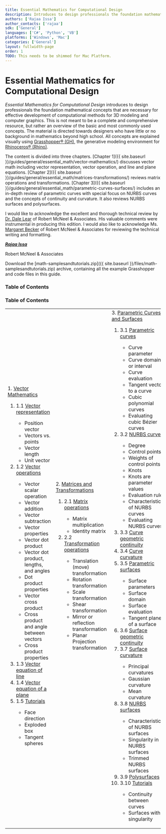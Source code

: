 ```yaml
---
title: Essential Mathematics for Computational Design
description: Introduces to design professionals the foundation mathematical concepts for effective development of computational 3D models.
authors: ['Rajaa Issa']
author_contacts: ['rajaa']
sdk: ['General']
languages: ['C#', 'Python', 'VB']
platforms: ['Windows', 'Mac']
categories: ['General']
layout: fullwidth-page
order: 1
TODO: This needs to be shimmed for Mac Platform.
---
```


# Essential Mathematics for Computational Design

*Essential Mathematics for Computational Design* introduces to design professionals the foundation mathematical concepts that are necessary for effective development of computational methods for 3D modeling and computer graphics. This is not meant to be a complete and comprehensive resource, but rather an overview of the basic and most commonly used concepts. The material is directed towards designers who have little or no background in mathematics beyond high school. All concepts are explained visually using [Grasshopper® (GH)](www.grasshopper3d.com), the generative modeling environment for [Rhinoceros® (Rhino)](www.rhino3d.com).  

The content is divided into three chapters. [Chapter 1]({{ site.baseurl }}/guides/general/essential_math/vector-mathematics/) discusses vector math including vector representation, vector operation, and line and plane equations. [Chapter 2]({{ site.baseurl }}/guides/general/essential_math/matrices-transformations/) reviews matrix operations and transformations. [Chapter 3]({{ site.baseurl }}/guides/general/essential_math/parametric-curves-surfaces/) includes an in-depth review of parametric curves with special focus on NURBS curves and the concepts of continuity and curvature.  It also reviews NURBS surfaces and polysurfaces.

I would like to acknowledge the excellent and thorough technical review by [Dr. Dale Lear](https://discourse.mcneel.com/u/dalelear/activity) of Robert McNeel & Associates. His valuable comments were instrumental in producing this edition. I would also like to acknowledge Ms. [Margaret Becker](https://discourse.mcneel.com/u/margaret/activity) of Robert McNeel & Associates for reviewing the technical writing and formatting.

***[Rajaa Issa](https://discourse.mcneel.com/users/rajaa/activity)***

Robert McNeel & Associates

Download the <a href="{{ site.baseurl }}/files/math-samplesandtutorials.zip.zip"><span class="glyphicon glyphicon-download"></span></a> [math-samplesandtutorials.zip]({{ site.baseurl }}/files/math-samplesandtutorials.zip) archive, containing all the example Grasshopper and code files in this guide.

### Table of Contents

### Table of Contents

<table id="math_table">  
<tbody>  
<tr>  
<td width="30%">  
  1. <a href="{{ site.baseurl }}/guides/general/essential_math/vector-mathematics/">Vector Mathematics</a>  
    <ol><li>1.1 <a href="{{ site.baseurl }}/guides/general/essential_math/vector-mathematics/#11-vector-representation">Vector representation</a></li>   
        <ul> <li>Position vector</li>  
        <li>Vectors vs. points</li>  
        <li>Vector length</li>  
        <li>Unit vector</li></ul>   
    <li>1.2 <a href="{{ site.baseurl }}/guides/general/essential_math/vector-mathematics/#12-vector-operations">Vector operations</a></li>   
        <ul><li>Vector scalar operation</li>  
      	<li>Vector addition</li>   
        <li>Vector subtraction</li>  
        <li>Vector properties</li>
        <li>Vector dot product</li>  
        <li>Vector dot product, lengths, and angles</li>   
        <li>Dot product properties</li>   
        <li>Vector cross product</li>  
        <li>Cross product and angle between vectors</li>   
        <li>Cross product properties</li></ul>  
   <li>1.3 <a href="{{ site.baseurl }}/guides/general/essential_math/vector-mathematics/#13-vector-equation-of-line">Vector equation of line</a></li>
   <li>1.4 <a href="{{ site.baseurl }}/guides/general/essential_math/vector-mathematics/#14-vector-equation-of-a-plane">Vector equation of a plane</a></li>  
   <li>1.5 <a href="{{ site.baseurl }}/guides/general/essential_math/vector-mathematics/#15-tutorials">Tutorials</a></li>  
      <ul><li>Face direction</li>  
        <li>Exploded box</li>
        <li>Tangent spheres</li></ul>  
    </ol>
</td>
<td width="30%">
      2. <a href="{{ site.baseurl }}/guides/general/essential_math/matrices-transformations/">Matrices and Transformations</a>
    <ol><li>2.1 <a href="{{ site.baseurl }}/guides/general/essential_math/matrices-transformations/#21-matrix-operations">Matrix operations</a></li>
        <ul><li>Matrix multiplication</li>  
            <li>Identity matrix</li></ul>
    <li>2.2 <a href="{{ site.baseurl }}/guides/general/essential_math/matrices-transformations/#22-transformation-operations">Transformation operations</a></li>
        <ul><li>Translation (move) transformation </li>  
            <li>Rotation transformation</li>   
            <li>Scale transformation</li>   
            <li>Shear transformation</li>   
            <li>Mirror or reflection transformation</li>   
            <li>Planar Projection transformation</li></ul>
    </ol>			
</td>
<td>
      3. <a href="{{ site.baseurl }}/guides/general/essential_math/parametric-curves-surfaces/">Parametric Curves and Surfaces</a>
    <ol><li>3.1 <a href="{{ site.baseurl }}/guides/general/essential_math/parametric-curves-surfaces/#31-parametric-curves">Parametric curves</a></li>    
        <ul><li>Curve parameter</li>    
            <li>Curve domain or interval</li>    
            <li>Curve evaluation</li>    
            <li>Tangent vector to a curve</li>    
            <li>Cubic polynomial curves</li>    
            <li>Evaluating cubic Bézier curves</li></ul>    
    <li>3.2 <a href="{{ site.baseurl }}/guides/general/essential_math/parametric-curves-surfaces/#32-nurbs-curves">NURBS curves</a></li>
        <ul><li>Degree</li>  
            <li>Control points</li>  
            <li>Weights of control points</li>  
            <li>Knots</li>  
            <li>Knots are parameter values</li>  
            <li>Evaluation rule</li>  
            <li>Characteristics of NURBS curves</li>  
            <li>Evaluating NURBS curves</li></ul>  
    <li>3.3 <a href="{{ site.baseurl }}/guides/general/essential_math/parametric-curves-surfaces/#33-curve-geometric-continuity">Curve geometric continuity</a></li>   
    <li>3.4 <a href="{{ site.baseurl }}/guides/general/essential_math/parametric-curves-surfaces/#34-curve-curvature">Curve curvature</a></li>   
    <li>3.5 <a href="{{ site.baseurl }}/guides/general/essential_math/parametric-curves-surfaces/#35-parametric-surfaces">Parametric surfaces</a></li>   
        <ul><li>Surface parameters</li>   
            <li>Surface domain</li>   
            <li>Surface evaluation</li>   
            <li>Tangent plane of a surface</li></ul>  
    <li>3.6 <a href="{{ site.baseurl }}/guides/general/essential_math/parametric-curves-surfaces/#36-surface-geometric-continuity">Surface geometric continuity</a></li>     
    <li>3.7 <a href="{{ site.baseurl }}/guides/general/essential_math/parametric-curves-surfaces/#37-surface-curvature">Surface curvature</a></li>     
        <ul><li>Principal curvatures</li>   
            <li>Gaussian curvature</li>   
            <li>Mean curvature</li></ul>   
    <li>3.8 <a href="{{ site.baseurl }}/guides/general/essential_math/parametric-curves-surfaces/#38-nurbs-surfaces">NURBS surfaces</a></li>     
        <ul><li>Characteristics of NURBS surfaces</li>   
            <li>Singularity in NURBS surfaces</li>   
            <li>Trimmed NURBS surfaces</li></ul>   
    <li>3.9 <a href="{{ site.baseurl }}/guides/general/essential_math/parametric-curves-surfaces/#39-polysurfaces">Polysurfaces</a></li>     
    <li>3.10 <a href="{{ site.baseurl }}/guides/general/essential_math/parametric-curves-surfaces/#310-tutorials">Tutorials</a></li>     
        <ul><li>Continuity between curves</li>   
            <li>Surfaces with singularity</li></ul>
    </ol>			
</td>
</tr>
</tbody>
</table>
